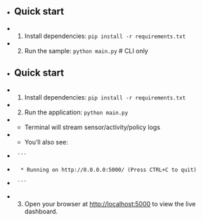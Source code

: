 - ## Quick start
- 1. Install dependencies: `pip install -r requirements.txt`
- 2. Run the sample: `python main.py`       # CLI only
+ ## Quick start
+ 1. Install dependencies: `pip install -r requirements.txt`
+ 2. Run the application: `python main.py`
+    - Terminal will stream sensor/activity/policy logs
+    - You’ll also see:  
+      ```
+       * Running on http://0.0.0.0:5000/ (Press CTRL+C to quit)
+      ```
+ 3. Open your browser at <http://localhost:5000> to view the live dashboard.
